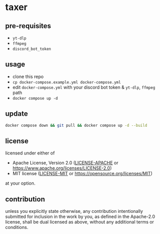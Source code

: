# taxer

## pre-requisites
- `yt-dlp`
- `ffmpeg`
- `discord_bot_token`

## usage
- clone this repo
- `cp docker-compose.example.yml docker-compose.yml`
- edit `docker-compose.yml` with your discord bot token & `yt-dlp`, `ffmpeg` path
- `docker compose up -d`

## update
```bash
docker compose down && git pull && docker compose up -d --build
```

## license

licensed under either of

*   Apache License, Version 2.0
    ([LICENSE-APACHE](LICENSE-APACHE) or https://www.apache.org/licenses/LICENSE-2.0)
*   MIT license
	([LICENSE-MIT](LICENSE-MIT) or https://opensource.org/licenses/MIT)

at your option.

## contribution

unless you explicitly state otherwise, any contribution intentionally submitted
for inclusion in the work by you, as defined in the Apache-2.0 license, shall
be dual licensed as above, without any additional terms or conditions.

